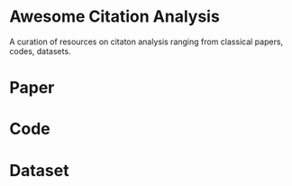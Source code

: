 # Awesome Citation Analysis

A curation of resources on citaton analysis ranging from classical papers, codes, datasets.

# Paper


# Code

# Dataset